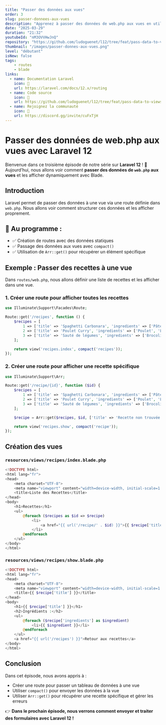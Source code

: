 ```yaml
---
title: "Passer des données aux vues"
order: 3
slug: passer-donnees-aux-vues
description: "Apprenez à passer des données de web.php aux vues en utilisant compact() et Arr::get() pour structurer votre application."
date: "2025-03-29"
duration: "21:32"
youtubeId: "nM3OVVHwJnQ"
repository: "https://github.com/ludoguenet/l12/tree/feat/pass-data-to-views"
thumbnail: "/images/passer-donnes-aux-vues.png"
level: "débutant"
isNew: false
tags:
    - routes
    - blade
links:
  - name: Documentation Laravel
    icon: 📝
    url: https://laravel.com/docs/12.x/routing
  - name: Code source
    icon: 📎
    url: https://github.com/ludoguenet/l12/tree/feat/pass-data-to-views
  - name: Rejoignez la communauté
    icon: 🤝
    url: https://discord.gg/invite/cuFxTjH
---
```


# Passer des données de web.php aux vues avec Laravel 12

Bienvenue dans ce troisième épisode de notre série sur **Laravel 12** ! 🚀 Aujourd’hui, nous allons voir comment **passer des données de `web.php` aux vues** et les afficher dynamiquement avec Blade.

## Introduction

Laravel permet de passer des données à une vue via une route définie dans `web.php`. Nous allons voir comment structurer ces données et les afficher proprement.

## 📌 Au programme :

- ✅ Création de routes avec des données statiques
- ✅ Passage des données aux vues avec `compact()`
- ✅ Utilisation de `Arr::get()` pour récupérer un élément spécifique

## Exemple : Passer des recettes à une vue

Dans `routes/web.php`, nous allons définir une liste de recettes et les afficher dans une vue.

### 1. Créer une route pour afficher toutes les recettes

```php
use Illuminate\Support\Facades\Route;

Route::get('/recipes', function () {
    $recipes = [
        1 => ['title' => 'Spaghetti Carbonara', 'ingredients' => ['Pâtes', 'Oeufs', 'Fromage', 'Lardons']],
        2 => ['title' => 'Poulet Curry', 'ingredients' => ['Poulet', 'Lait de coco', 'Curry']],
        3 => ['title' => 'Sauté de légumes', 'ingredients' => ['Brocoli', 'Carottes', 'Sauce soja', 'Ail']]
    ];

    return view('recipes.index', compact('recipes'));
});
```

### 2. Créer une route pour afficher une recette spécifique

```php
use Illuminate\Support\Arr;

Route::get('/recipe/{id}', function ($id) {
    $recipes = [
        1 => ['title' => 'Spaghetti Carbonara', 'ingredients' => ['Pâtes', 'Oeufs', 'Fromage', 'Lardons']],
        2 => ['title' => 'Poulet Curry', 'ingredients' => ['Poulet', 'Lait de coco', 'Curry']],
        3 => ['title' => 'Sauté de légumes', 'ingredients' => ['Brocoli', 'Carottes', 'Sauce soja', 'Ail']]
    ];

    $recipe = Arr::get($recipes, $id, ['title' => 'Recette non trouvée', 'ingredients' => []]);

    return view('recipes.show', compact('recipe'));
});
```

## Création des vues

### `resources/views/recipes/index.blade.php`

```php
<!DOCTYPE html>
<html lang="fr">
<head>
    <meta charset="UTF-8">
    <meta name="viewport" content="width=device-width, initial-scale=1.0">
    <title>Liste des Recettes</title>
</head>
<body>
    <h1>Recettes</h1>
    <ul>
        @foreach ($recipes as $id => $recipe)
            <li>
                <a href="{{ url('/recipe/' . $id) }}">{{ $recipe['title'] }}</a>
            </li>
        @endforeach
    </ul>
</body>
</html>
```

### `resources/views/recipes/show.blade.php`

```php
<!DOCTYPE html>
<html lang="fr">
<head>
    <meta charset="UTF-8">
    <meta name="viewport" content="width=device-width, initial-scale=1.0">
    <title>{{ $recipe['title'] }}</title>
</head>
<body>
    <h1>{{ $recipe['title'] }}</h1>
    <h2>Ingrédients :</h2>
    <ul>
        @foreach ($recipe['ingredients'] as $ingredient)
            <li>{{ $ingredient }}</li>
        @endforeach
    </ul>
    <a href="{{ url('/recipes') }}">Retour aux recettes</a>
</body>
</html>
```

## Conclusion

Dans cet épisode, nous avons appris à :
- Créer une route pour passer un tableau de données à une vue
- Utiliser `compact()` pour envoyer les données à la vue
- Utiliser `Arr::get()` pour récupérer une recette spécifique et gérer les erreurs

👉 **Dans le prochain épisode, nous verrons comment envoyer et traiter des formulaires avec Laravel 12 !**
